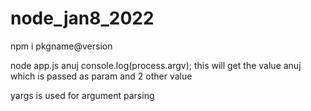 # node_jan8_2022
npm i pkgname@version

node app.js anuj
console.log(process.argv); this will get the value anuj which is passed as param and 2 other value

yargs is used for argument parsing